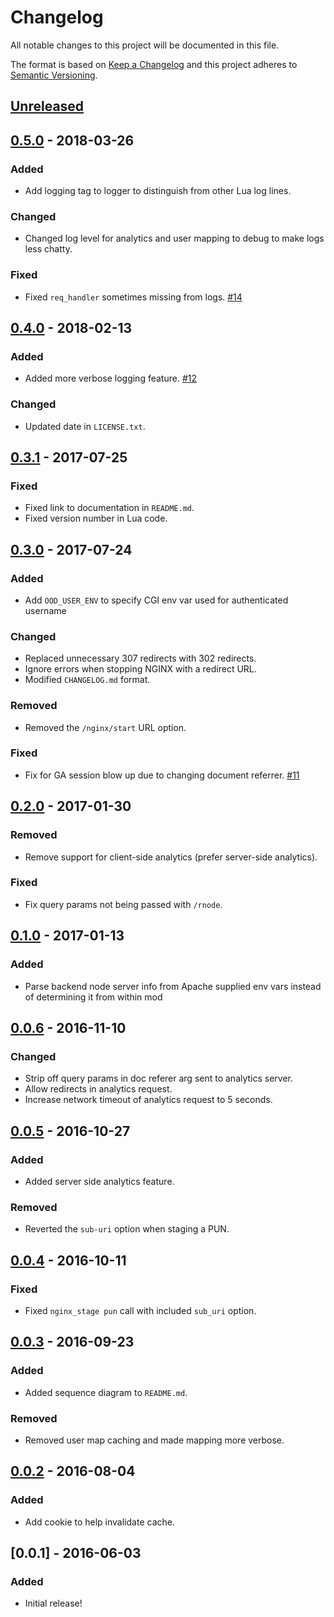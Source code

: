 # Changelog

All notable changes to this project will be documented in this file.

The format is based on [Keep a Changelog](http://keepachangelog.com/en/1.0.0/)
and this project adheres to [Semantic Versioning](http://semver.org/spec/v2.0.0.html).

## [Unreleased]

## [0.5.0] - 2018-03-26
### Added
- Add logging tag to logger to distinguish from other Lua log lines.

### Changed
- Changed log level for analytics and user mapping to debug to make logs less
  chatty.

### Fixed
- Fixed `req_handler` sometimes missing from logs.
  [#14](https://github.com/OSC/mod_ood_proxy/issues/14)

## [0.4.0] - 2018-02-13
### Added
- Added more verbose logging feature.
  [#12](https://github.com/OSC/mod_ood_proxy/issues/12)

### Changed
- Updated date in `LICENSE.txt`.

## [0.3.1] - 2017-07-25
### Fixed
- Fixed link to documentation in `README.md`.
- Fixed version number in Lua code.

## [0.3.0] - 2017-07-24
### Added
- Add `OOD_USER_ENV` to specify CGI env var used for authenticated username

### Changed
- Replaced unnecessary 307 redirects with 302 redirects.
- Ignore errors when stopping NGINX with a redirect URL.
- Modified `CHANGELOG.md` format.

### Removed
- Removed the `/nginx/start` URL option.

### Fixed
- Fix for GA session blow up due to changing document referrer.
  [#11](https://github.com/OSC/mod_ood_proxy/issues/11)

## [0.2.0] - 2017-01-30
### Removed
- Remove support for client-side analytics (prefer server-side analytics).

### Fixed
- Fix query params not being passed with `/rnode`.

## [0.1.0] - 2017-01-13
### Added
- Parse backend node server info from Apache supplied env vars instead of
  determining it from within mod

## [0.0.6] - 2016-11-10
### Changed
- Strip off query params in doc referer arg sent to analytics server.
- Allow redirects in analytics request.
- Increase network timeout of analytics request to 5 seconds.

## [0.0.5] - 2016-10-27
### Added
- Added server side analytics feature.

### Removed
- Reverted the `sub-uri` option when staging a PUN.

## [0.0.4] - 2016-10-11
### Fixed
- Fixed `nginx_stage pun` call with included `sub_uri` option.

## [0.0.3] - 2016-09-23
### Added
- Added sequence diagram to `README.md`.

### Removed
- Removed user map caching and made mapping more verbose.

## [0.0.2] - 2016-08-04
### Added
- Add cookie to help invalidate cache.

## [0.0.1] - 2016-06-03
### Added
- Initial release!

[Unreleased]: https://github.com/OSC/mod_ood_proxy/compare/v0.5.0...HEAD
[0.5.0]: https://github.com/OSC/mod_ood_proxy/compare/v0.4.0...v0.5.0
[0.4.0]: https://github.com/OSC/mod_ood_proxy/compare/v0.3.1...v0.4.0
[0.3.1]: https://github.com/OSC/mod_ood_proxy/compare/v0.3.0...v0.3.1
[0.3.0]: https://github.com/OSC/mod_ood_proxy/compare/v0.2.0...v0.3.0
[0.2.0]: https://github.com/OSC/mod_ood_proxy/compare/v0.1.0...v0.2.0
[0.1.0]: https://github.com/OSC/mod_ood_proxy/compare/v0.0.6...v0.1.0
[0.0.6]: https://github.com/OSC/mod_ood_proxy/compare/v0.0.5...v0.0.6
[0.0.5]: https://github.com/OSC/mod_ood_proxy/compare/v0.0.4...v0.0.5
[0.0.4]: https://github.com/OSC/mod_ood_proxy/compare/v0.0.3...v0.0.4
[0.0.3]: https://github.com/OSC/mod_ood_proxy/compare/v0.0.2...v0.0.3
[0.0.2]: https://github.com/OSC/mod_ood_proxy/compare/v0.0.1...v0.0.2

